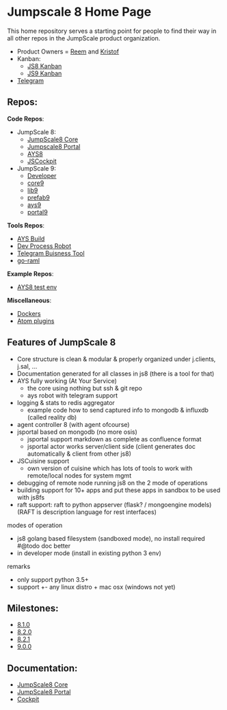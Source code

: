 # Jumpscale 8 Home Page

This home repository serves a starting point for people to find their way in all other repos in the JumpScale product organization.

- Product Owners = [Reem](https://github.com/rkhamis) and [Kristof](https://github.com/despiegk)
- Kanban:
  - [JS8 Kanban](https://waffle.io/Jumpscale/home?milestone=8.2.0)
  - [JS9 Kanban](https://waffle.io/Jumpscale/home?source=Jumpscale%2Fays9,Jumpscale%2Fcore9,Jumpscale%2Fdeveloper,Jumpscale%2Flib9,Jumpscale%2Fportal9,Jumpscale%2Fprefab9)
- [Telegram](https://telegram.me/joinchat/Bb0WhAmxj5ZMhK2MZ7m2OQ)


## Repos:
**Code Repos**:
- JumpScale 8:
  - [JumpScale8 Core](https://github.com/Jumpscale/jumpscale_core8)
  - [Jumpscale8 Portal](https://github.com/Jumpscale/jumpscale_portal8)
  - [AYS8](https://github.com/Jumpscale/ays_jumpscale8)
  - [JSCockpit](https://github.com/Jumpscale/jscockpit)
- JumpScale 9:
  - [Developer](https://github.com/Jumpscale/developer)
  - [core9](https://github.com/Jumpscale/core9)
  - [lib9](https://github.com/Jumpscale/lib9)
  - [prefab9](https://github.com/Jumpscale/prefab9)
  - [ays9](https://github.com/Jumpscale/ays9)
  - [portal9](https://github.com/Jumpscale/portal9)

**Tools Repos**:
- [AYS Build](https://github.com/Jumpscale/ays_build)
- [Dev Process Robot](https://github.com/Jumpscale/ays_gig_github_dev_process)
- [Telegram Buisness Tool](https://github.com/Jumpscale/telegram_biztool)
- [go-raml](https://github.com/Jumpscale/go-raml)

**Example Repos**:
- [AYS8 test env](https://github.com/Jumpscale/jumpscale_ays8_testenv)

**Miscellaneous**:
- [Dockers](https://github.com/Jumpscale/dockers)
- [Atom plugins](https://github.com/Jumpscale/atom_plugins)


## Features of JumpScale 8
- Core structure is clean & modular & properly organized under j.clients, j.sal, ...
- Documentation generated for all classes in js8 (there is a tool for that)
- AYS fully working (At Your Service)
  - the core using nothing but ssh & git repo
  - ays robot with telegram support
- logging & stats to redis aggregator
  - example code how to send captured info to mongodb & influxdb (called reality db)
- agent controller 8 (with agent ofcourse)
- jsportal based on mongodb (no more osis)
  - jsportal support markdown as complete as confluence format
  - jsportal actor works server/client side (client generates doc automatically & client from other js8)
- JSCuisine support
  - own version of cuisine which has lots of tools to work with remote/local nodes for system mgmt
- debugging of remote node running js8 on the 2 mode of operations
- building support for 10+ apps and put these apps in sandbox to be used with js8fs
- raft support: raft to python appserver (flask? / mongoengine models) (RAFT is description language for rest interfaces)


modes of operation
- js8 golang based filesystem (sandboxed mode), no install required #@todo doc better
- in developer mode (install in existing python 3 env)

remarks
- only support python 3.5+
- support +- any linux distro + mac osx (windows not yet)

## Milestones:
- [8.1.0](https://waffle.io/Jumpscale/home?milestone=8.1.0)
- [8.2.0](https://waffle.io/Jumpscale/home?milestone=8.2.0)
- [8.2.1](https://waffle.io/Jumpscale/home?milestone=8.2.1)
- [9.0.0](https://waffle.io/Jumpscale/home?source=Jumpscale%2Fays9,Jumpscale%2Fcore9,Jumpscale%2Fdeveloper,Jumpscale%2Flib9,Jumpscale%2Fportal9,Jumpscale%2Fprefab9)

## Documentation:

- [JumpScale8 Core](https://gig.gitbooks.io/jumpscale-core8/content/)
- [JumpScale8 Portal](https://gig.gitbooks.io/jumpscale-portal8/content/)
- [Cockpit](https://gig.gitbooks.io/cockpit/content/)
